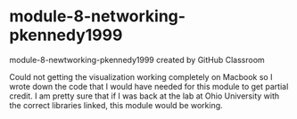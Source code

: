 # module-8-networking-pkennedy1999
module-8-newtworking-pkennedy1999 created by GitHub Classroom

Could not getting the visualization working completely on Macbook so I wrote down the code that I would have needed for this module to get partial credit. I am pretty sure that if I was back at the lab at Ohio University with the correct libraries linked, this module would be working.
